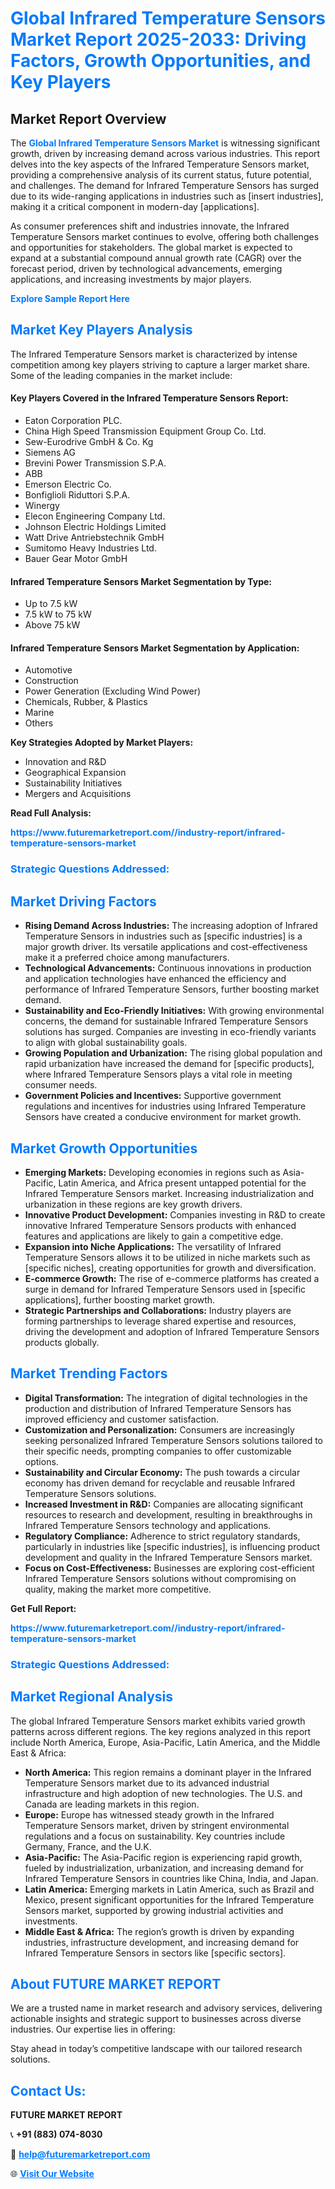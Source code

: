 <h1 style="color: #007BFF;">Global Infrared Temperature Sensors Market Report 2025-2033: Driving Factors, Growth Opportunities, and Key Players</h1>

<section id="overview">
<h2>Market Report Overview</h2>
<p>The <a href="https://www.futuremarketreport.com//industry-report/infrared-temperature-sensors-market" style="color: #007BFF; text-decoration: none;"><strong>Global Infrared Temperature Sensors Market</strong></a> is witnessing significant growth, driven by increasing demand across various industries. This report delves into the key aspects of the Infrared Temperature Sensors market, providing a comprehensive analysis of its current status, future potential, and challenges. The demand for Infrared Temperature Sensors has surged due to its wide-ranging applications in industries such as [insert industries], making it a critical component in modern-day [applications].</p>
<p>As consumer preferences shift and industries innovate, the Infrared Temperature Sensors market continues to evolve, offering both challenges and opportunities for stakeholders. The global market is expected to expand at a substantial compound annual growth rate (CAGR) over the forecast period, driven by technological advancements, emerging applications, and increasing investments by major players.</p>
</section>

<section id="overview">
<p><a href="https://www.futuremarketreport.com//request-sample/reportId=75171" style="color: #007BFF; text-decoration: none;"><strong>Explore Sample Report Here</strong></a></p>
</section>

<section id="key-players">
<h2 style="color: #007BFF;">Market Key Players Analysis</h2>
<p>The Infrared Temperature Sensors market is characterized by intense competition among key players striving to capture a larger market share. Some of the leading companies in the market include:</p>
<h4>Key Players Covered in the Infrared Temperature Sensors Report:</h4>
<ul><li>Eaton Corporation PLC.</li><li>China High Speed Transmission Equipment Group Co. Ltd.</li><li>Sew-Eurodrive GmbH &amp; Co. Kg</li><li>Siemens AG</li><li>Brevini Power Transmission S.P.A.</li><li>ABB</li><li>Emerson Electric Co.</li><li>Bonfiglioli Riduttori S.P.A.</li><li>Winergy</li><li>Elecon Engineering Company Ltd.</li><li>Johnson Electric Holdings Limited</li><li>Watt Drive Antriebstechnik GmbH</li><li>Sumitomo Heavy Industries Ltd.</li><li>Bauer Gear Motor GmbH</li></ul>
<h4>Infrared Temperature Sensors Market Segmentation by Type:</h4>
<ul><li>Up to 7.5 kW</li><li>7.5 kW to 75 kW</li><li>Above 75 kW</li></ul>

<h4>Infrared Temperature Sensors Market Segmentation by Application:</h4>
<ul><li>Automotive</li><li>Construction</li><li>Power Generation (Excluding Wind Power)</li><li>Chemicals, Rubber, &amp; Plastics</li><li>Marine</li><li>Others</li></ul>
<p><strong>Key Strategies Adopted by Market Players:</strong></p>
<ul>
<li>Innovation and R&D</li>
<li>Geographical Expansion</li>
<li>Sustainability Initiatives</li>
<li>Mergers and Acquisitions</li>
</ul>
</section>

<section>
<p><strong>Read Full Analysis: </strong></p><a href="https://www.futuremarketreport.com//industry-report/infrared-temperature-sensors-market" style="color: #007BFF; text-decoration: none;"><strong>https://www.futuremarketreport.com//industry-report/infrared-temperature-sensors-market</strong></a>
<h3 style="color: #007BFF;">Strategic Questions Addressed:</h3>
</section>

<section id="driving-factors">
<h2 style="color: #007BFF;">Market Driving Factors</h2>
<ul>
<li><strong>Rising Demand Across Industries:</strong> The increasing adoption of Infrared Temperature Sensors in industries such as [specific industries] is a major growth driver. Its versatile applications and cost-effectiveness make it a preferred choice among manufacturers.</li>
<li><strong>Technological Advancements:</strong> Continuous innovations in production and application technologies have enhanced the efficiency and performance of Infrared Temperature Sensors, further boosting market demand.</li>
<li><strong>Sustainability and Eco-Friendly Initiatives:</strong> With growing environmental concerns, the demand for sustainable Infrared Temperature Sensors solutions has surged. Companies are investing in eco-friendly variants to align with global sustainability goals.</li>
<li><strong>Growing Population and Urbanization:</strong> The rising global population and rapid urbanization have increased the demand for [specific products], where Infrared Temperature Sensors plays a vital role in meeting consumer needs.</li>
<li><strong>Government Policies and Incentives:</strong> Supportive government regulations and incentives for industries using Infrared Temperature Sensors have created a conducive environment for market growth.</li>
</ul>
</section>

<section id="growth-opportunities">
<h2 style="color: #007BFF;">Market Growth Opportunities</h2>
<ul>
<li><strong>Emerging Markets:</strong> Developing economies in regions such as Asia-Pacific, Latin America, and Africa present untapped potential for the Infrared Temperature Sensors market. Increasing industrialization and urbanization in these regions are key growth drivers.</li>
<li><strong>Innovative Product Development:</strong> Companies investing in R&D to create innovative Infrared Temperature Sensors products with enhanced features and applications are likely to gain a competitive edge.</li>
<li><strong>Expansion into Niche Applications:</strong> The versatility of Infrared Temperature Sensors allows it to be utilized in niche markets such as [specific niches], creating opportunities for growth and diversification.</li>
<li><strong>E-commerce Growth:</strong> The rise of e-commerce platforms has created a surge in demand for Infrared Temperature Sensors used in [specific applications], further boosting market growth.</li>
<li><strong>Strategic Partnerships and Collaborations:</strong> Industry players are forming partnerships to leverage shared expertise and resources, driving the development and adoption of Infrared Temperature Sensors products globally.</li>
</ul>
</section>

<section id="trending-factors">
<h2 style="color: #007BFF;">Market Trending Factors</h2>
<ul>
<li><strong>Digital Transformation:</strong> The integration of digital technologies in the production and distribution of Infrared Temperature Sensors has improved efficiency and customer satisfaction.</li>
<li><strong>Customization and Personalization:</strong> Consumers are increasingly seeking personalized Infrared Temperature Sensors solutions tailored to their specific needs, prompting companies to offer customizable options.</li>
<li><strong>Sustainability and Circular Economy:</strong> The push towards a circular economy has driven demand for recyclable and reusable Infrared Temperature Sensors solutions.</li>
<li><strong>Increased Investment in R&D:</strong> Companies are allocating significant resources to research and development, resulting in breakthroughs in Infrared Temperature Sensors technology and applications.</li>
<li><strong>Regulatory Compliance:</strong> Adherence to strict regulatory standards, particularly in industries like [specific industries], is influencing product development and quality in the Infrared Temperature Sensors market.</li>
<li><strong>Focus on Cost-Effectiveness:</strong> Businesses are exploring cost-efficient Infrared Temperature Sensors solutions without compromising on quality, making the market more competitive.</li>
</ul>
</section>

<section>
<p><strong>Get Full Report: </strong></p><a href="https://www.futuremarketreport.com//industry-report/infrared-temperature-sensors-market" style="color: #007BFF; text-decoration: none;"><strong>https://www.futuremarketreport.com//industry-report/infrared-temperature-sensors-market</strong></a>
<h3 style="color: #007BFF;">Strategic Questions Addressed:</h3>
</section>


<section id="regional-analysis">
<h2 style="color: #007BFF;">Market Regional Analysis</h2>
<p>The global Infrared Temperature Sensors market exhibits varied growth patterns across different regions. The key regions analyzed in this report include North America, Europe, Asia-Pacific, Latin America, and the Middle East & Africa:</p>
<ul>
<li><strong>North America:</strong> This region remains a dominant player in the Infrared Temperature Sensors market due to its advanced industrial infrastructure and high adoption of new technologies. The U.S. and Canada are leading markets in this region.</li>
<li><strong>Europe:</strong> Europe has witnessed steady growth in the Infrared Temperature Sensors market, driven by stringent environmental regulations and a focus on sustainability. Key countries include Germany, France, and the U.K.</li>
<li><strong>Asia-Pacific:</strong> The Asia-Pacific region is experiencing rapid growth, fueled by industrialization, urbanization, and increasing demand for Infrared Temperature Sensors in countries like China, India, and Japan.</li>
<li><strong>Latin America:</strong> Emerging markets in Latin America, such as Brazil and Mexico, present significant opportunities for the Infrared Temperature Sensors market, supported by growing industrial activities and investments.</li>
<li><strong>Middle East & Africa:</strong> The region’s growth is driven by expanding industries, infrastructure development, and increasing demand for Infrared Temperature Sensors in sectors like [specific sectors].</li>
</ul>
</section>

<footer>
<h2 style="color: #007BFF;">About FUTURE MARKET REPORT</h2>
<p>We are a trusted name in market research and advisory services, delivering actionable insights and strategic support to businesses across diverse industries. Our expertise lies in offering:</p>

<p>Stay ahead in today’s competitive landscape with our tailored research solutions.</p>

<h2 style="color: #007BFF;">Contact Us:</h2>
<p><strong>FUTURE MARKET REPORT</strong></p>
<p>📞 <strong>+91 (883) 074-8030</strong></p>
<p>📧 <strong><a href="mailto:help@futuremarketreport.com" style="color: #007BFF;">help@futuremarketreport.com</a></strong></p>
<p>🌐 <strong><a href="https://www.futuremarketreport.com/" style="color: #007BFF;">Visit Our Website</a></strong></p>
</footer>
